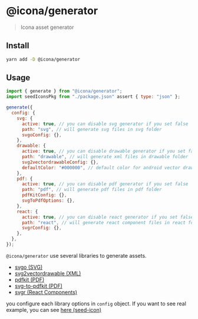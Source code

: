 # @icona/generator

> Icona asset generator

## Install

```bash
yarn add -D @icona/generator
```

## Usage

```js
import { generate } from "@icona/generator";
import seedIconsPkg from "./package.json" assert { type: "json" };

generate({
  config: {
    svg: {
      active: true, // you can disable svg generator if you set false
      path: "svg", // will generate svg files in svg folder
      svgoConfig: {},
    },
    drawable: {
      active: true, // you can disable drawable generator if you set false
      path: "drawable", // will generate xml files in drawable folder
      svg2vectordrawableConfig: {},
      defaultColor: "#000000", // default color for android vector drawable
    },
    pdf: {
      active: true, // you can disable pdf generator if you set false
      path: "pdf", // will generate pdf files in pdf folder
      pdfKitConfig: {},
      svgToPdfOptions: {},
    },
    react: {
      active: true, // you can disable react generator if you set false
      path: "react", // will generate react component files in react folder
      svgrConfig: {},
    },
  },
});
```

`@icona/generator` use several libraries to generate assets.

- [svgo (SVG)](https://github.com/svg/svgo)
- [svg2vectordrawable (XML)](https://github.com/Ashung/svg2vectordrawable)
- [pdfkit (PDF)](https://pdfkit.org/docs/getting_started.html#document-structure)
- [svg-to-pdfkit (PDF)](https://github.com/alafr/SVG-to-PDFKit)
- [svgr (React Components)](https://react-svgr.com/)

you configure each library options in `config` object.
If you want to see real example, you can see [here (seed-icon)](https://github.com/daangn/seed-icon/blob/main/icona.js)
